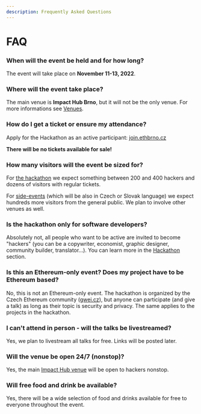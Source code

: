 ```yaml
---
description: Frequently Asked Questions
---
```


# FAQ

### When will the event be held and for how long?

The event will take place on **November 11-13, 2022**.

### Where will the event take place?

The main venue is **Impact Hub Brno**, but it will not be the only venue. For more informations see [Venues](../venues.md).

### How do I get a ticket or ensure my attendance?

Apply for the Hackathon as an active participant: [join.ethbrno.cz](https://join.ethbrno.cz)

**There will be no tickets available for sale!**

### How many visitors will the event be sized for?

For [the hackathon](../hackathon/) we expect something between 200 and 400 hackers and dozens of visitors with regular tickets.&#x20;

For [side-events](../side-events.md) (which will be also in Czech or Slovak language) we expect hundreds more visitors from the general public. We plan to involve other venues as well.

### Is the hackathon only for software developers?

Absolutely not, all people who want to be active are invited to become "hackers" (you can be a copywriter, economist, graphic designer, community builder, translator...). You can learn more in the [Hackathon](../hackathon/) section.

### Is this an Ethereum-only event? Does my project have to be Ethereum based?

No, this is not an Ethereum-only event. The hackathon is organized by the Czech Ethereum community ([gwei.cz](https://gwei.cz)), but anyone can participate (and give a talk) as long as their topic is security and privacy. The same applies to the projects in the hackathon.

### I can't attend in person - will the talks be livestreamed?

Yes, we plan to livestream all talks for free. Links will be posted later.

### Will the venue be open 24/7 (nonstop)?

Yes, the main [Impact Hub venue](../venues.md#impact-hub-brno) will be open to hackers nonstop.

### Will free food and drink be available?

Yes, there will be a wide selection of food and drinks available for free to everyone throughout the event.
